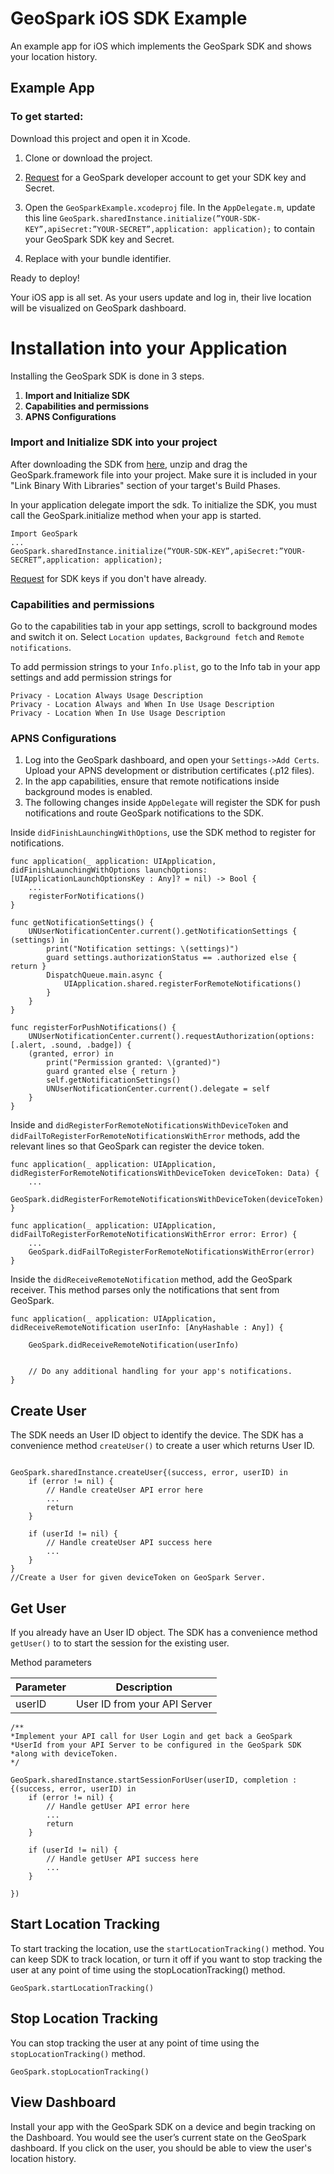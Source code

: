 # GeoSpark iOS SDK Example

An example app for iOS which implements the GeoSpark SDK and shows your location history.

## Example App

### To get started:

Download this project and open it in Xcode.

1. Clone or download the project.

2. [Request](https://geospark.co) for a GeoSpark developer account to get your SDK key and Secret.

3. Open the `GeoSparkExample.xcodeproj` file. In the  `AppDelegate.m`, update this line `GeoSpark.sharedInstance.initialize(”YOUR-SDK-KEY”,apiSecret:”YOUR-SECRET”,application: application);` to contain your GeoSpark SDK key and Secret.

4. Replace with your bundle identifier.

Ready to deploy! 

Your iOS app is all set. As your users update and log in, their live location will be visualized on GeoSpark dashboard.


# Installation into your Application

Installing the GeoSpark SDK is done in 3 steps.

1. **Import and Initialize SDK**
2. **Capabilities and permissions**
3. **APNS Configurations**

### Import and Initialize SDK into your project

After downloading the SDK from [here](https://s3.amazonaws.com/geospark-framework/iOS/GeoSpark.zip), unzip and drag the GeoSpark.framework file into your project. Make sure it is included in your "Link Binary With Libraries" section of your target's Build Phases.

In your application delegate import the sdk. To initialize the SDK, you must call the GeoSpark.initialize method when your app is started.

```
Import GeoSpark
...
GeoSpark.sharedInstance.initialize(”YOUR-SDK-KEY”,apiSecret:”YOUR-SECRET”,application: application);
```

[Request](https://geospark.co) for SDK keys if you don't have already.


### Capabilities and permissions

Go to the capabilities tab in your app settings, scroll to background modes and switch it on. Select `Location updates`, `Background fetch` and `Remote notifications`.

To add permission strings to your `Info.plist`, go to the Info tab in your app settings and add permission strings for

```
Privacy - Location Always Usage Description
Privacy - Location Always and When In Use Usage Description
Privacy - Location When In Use Usage Description
```



### APNS Configurations

1. Log into the GeoSpark dashboard, and open your `Settings->Add Certs`. Upload your APNS development or distribution certificates (.p12 files).
2. In the app capabilities, ensure that remote notifications inside background modes is enabled.
3. The following changes inside `AppDelegate` will register the SDK for push notifications and route GeoSpark notifications to the SDK.

Inside `didFinishLaunchingWithOptions`, use the SDK method to register for notifications.

```
func application(_ application: UIApplication, didFinishLaunchingWithOptions launchOptions: [UIApplicationLaunchOptionsKey : Any]? = nil) -> Bool {
    ...
    registerForNotifications()
}

func getNotificationSettings() {
    UNUserNotificationCenter.current().getNotificationSettings { (settings) in
        print("Notification settings: \(settings)")
        guard settings.authorizationStatus == .authorized else { return }
        DispatchQueue.main.async {
            UIApplication.shared.registerForRemoteNotifications()
        }
    }
}

func registerForPushNotifications() {
    UNUserNotificationCenter.current().requestAuthorization(options: [.alert, .sound, .badge]) {
    (granted, error) in
        print("Permission granted: \(granted)")
        guard granted else { return }
        self.getNotificationSettings()
        UNUserNotificationCenter.current().delegate = self
    }
}

```

Inside and `didRegisterForRemoteNotificationsWithDeviceToken` and `didFailToRegisterForRemoteNotificationsWithError` methods, add the relevant lines so that GeoSpark can register the device token.

```
func application(_ application: UIApplication, didRegisterForRemoteNotificationsWithDeviceToken deviceToken: Data) {
    ...
    GeoSpark.didRegisterForRemoteNotificationsWithDeviceToken(deviceToken)
}

func application(_ application: UIApplication, didFailToRegisterForRemoteNotificationsWithError error: Error) {
    ...
    GeoSpark.didFailToRegisterForRemoteNotificationsWithError(error)
}
```

Inside the `didReceiveRemoteNotification` method, add the GeoSpark receiver. This method parses only the notifications that sent from GeoSpark.

```
func application(_ application: UIApplication, didReceiveRemoteNotification userInfo: [AnyHashable : Any]) {

    GeoSpark.didReceiveRemoteNotification(userInfo)


    // Do any additional handling for your app's notifications.
}
```

## Create User

The SDK needs an User ID object to identify the device. The SDK has a convenience method `createUser()` to create a user which returns User ID. 


```

GeoSpark.sharedInstance.createUser{(success, error, userID) in
    if (error != nil) {
        // Handle createUser API error here
        ...
        return
    }

    if (userId != nil) {
        // Handle createUser API success here
        ...
    }
}
//Create a User for given deviceToken on GeoSpark Server. 
```

## Get User

If you already have an User ID object. The SDK has a convenience method `getUser()` to to start the session for the existing user.

Method parameters

| Parameter    | Description |
|--------------|-------------|
| userID       | User ID from your API Server |

```
/**
*Implement your API call for User Login and get back a GeoSpark
*UserId from your API Server to be configured in the GeoSpark SDK
*along with deviceToken.
*/

GeoSpark.sharedInstance.startSessionForUser(userID, completion : {(success, error, userID) in
    if (error != nil) {
        // Handle getUser API error here
        ...
        return
    }

    if (userId != nil) {
        // Handle getUser API success here
        ...
    }

})

```

## Start Location Tracking

To start tracking the location, use the `startLocationTracking()` method. You can keep SDK to track location, or turn it off if you want to stop tracking the user at any point of time using the stopLocationTracking()  method.

```
GeoSpark.startLocationTracking()
```

## Stop Location Tracking

You can stop tracking the user at any point of time using the `stopLocationTracking()` method.

```
GeoSpark.stopLocationTracking()
```

## View Dashboard

Install your app with the GeoSpark SDK on a device and begin tracking on the Dashboard. You would see the user’s current state on the GeoSpark dashboard. If you click on the user, you should be able to view the user's location history.





